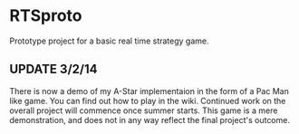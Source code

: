 RTSproto
========

Prototype project for a basic real time strategy game.

UPDATE 3/2/14
----------------

There is now a demo of my A-Star implementaion in the form of a Pac Man like game.  You can find out how to play in the wiki.  Continued work on the overall project will commence once summer starts.  This game is a mere demonstration, and does not in any way reflect the final project's outcome.
